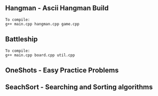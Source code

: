 ## Hangman - Ascii Hangman Build
    To compile:
    g++ main.cpp hangman.cpp game.cpp

## Battleship
    To compile:
    g++ main.cpp board.cpp util.cpp
    
## OneShots - Easy Practice Problems

## SeachSort - Searching and Sorting algorithms

